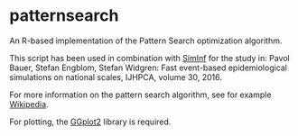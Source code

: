 # patternsearch
An R-based implementation of the Pattern Search optimization algorithm.

This script has been used in combination with [SimInf](https://github.com/stewid/SimInf) for the study in:
Pavol Bauer, Stefan Engblom, Stefan Widgren: Fast event-based epidemiological simulations on national scales, IJHPCA, volume 30, 2016.

For more information on the pattern search algorithm, see for example [Wikipedia](https://en.wikipedia.org/wiki/Pattern_search_%28optimization%29).

For plotting, the [GGplot2](http://ggplot2.org/) library is required.

